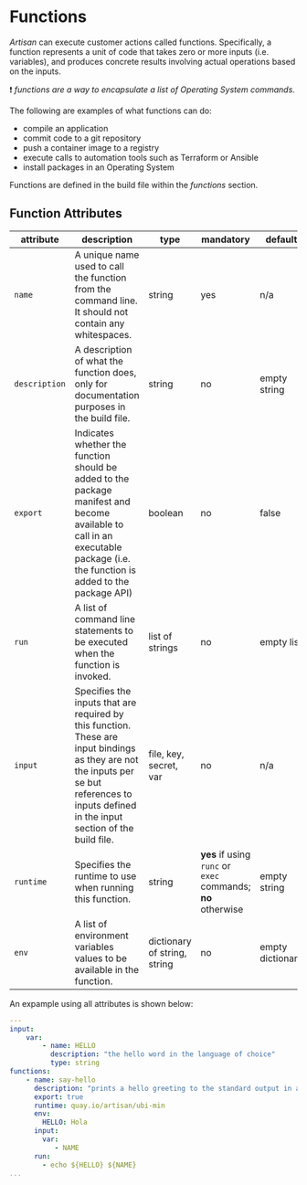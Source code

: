 # Functions

*Artisan* can execute customer actions called functions. Specifically, a function represents a unit of code that takes zero or more inputs (i.e. variables), and produces concrete results involving actual operations based on the inputs.

:exclamation: *functions are a way to encapsulate a list of Operating System commands*.

The following are examples of what functions can do:
  
- compile an application
- commit code to a git repository
- push a container image to a registry
- execute calls to automation tools such as Terraform or Ansible
- install packages in an Operating System

Functions are defined in the build file within the *functions* section.

## Function Attributes

| attribute | description | type | mandatory | default |
|---|---|---|---|---|
| `name` | A unique name used to call the function from the command line. It should not contain any whitespaces. | string | yes | n/a |
| `description` | A description of what the function does, only for documentation purposes in the build file. | string | no | empty string |
| `export` | Indicates whether the function should be added to the package manifest and become available to call in an executable package (i.e. the function is added to the package API) | boolean | no | false |
| `run` | A list of command line statements to be executed when the function is invoked. | list of strings | no |  empty list |
| `input` | Specifies the inputs that are required by this function. These are input bindings as they are not the inputs per se but references to inputs defined in the input section of the build file. | file, key, secret, var | no | n/a |
| `runtime` | Specifies the runtime to use when running this function. | string | **yes** if using `runc` or `exec` commands; **no** otherwise | empty string |
| `env` | A list of environment variables values to be available in the function. | dictionary of string, string | no | empty dictionary |

An expample using all attributes is shown below:

```yaml
---
input:
    var:
        - name: HELLO
          description: "the hello word in the language of choice"
          type: string
functions:
    - name: say-hello
      description: "prints a hello greeting to the standard output in a specific language"
      export: true
      runtime: quay.io/artisan/ubi-min
      env: 
        HELLO: Hola
      input:
        var:
           - NAME
      run:
        - echo ${HELLO} ${NAME}  
...
```
